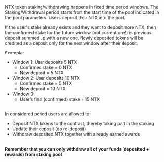 NTX token staking/withdrawing happens in fixed time period windows. The Staking/Withdrawal period starts from the start time of the pool indicated in the pool parameters. Users deposit their NTX into the pool.

If the user's stake already exists and they want to deposit more NTX, then the confirmed stake for the future window (not current one!) is previous deposit summed up with a new one. Newly deposited tokens will be credited as a deposit only for the next window after their deposit.

Example:

-   Window 1: User deposits 5 NTX
    -   Confirmed stake = 0 NTX
    -   New deposit = 5 NTX
-   Window 2: User deposits 10 NTX
    -   Confirmed stake = 5 NTX
    -   New deposit = 10 NTX
-   Window 3:
    -   User’s final (confirmed) stake = 15 NTX

<br>
In considered period users are allowed to:

-   Deposit NTX tokens to the contract, thereby taking part in the staking
-   Update their deposit (do re-deposit)
-   Withdraw deposited NTX together with already earned awards

<br>
<b>Remember that you can only withdraw all of your funds (deposited + rewards) from staking pool </b>
